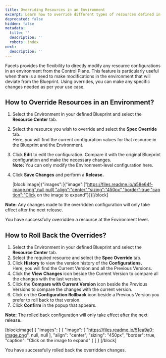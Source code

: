 ```yaml
---
title: Overriding Resources in an Environment
excerpt: Learn how to override different types of resources defined in your blueprint
deprecated: false
hidden: false
metadata:
  title: ''
  description: ''
  robots: index
next:
  description: ''
---
```

Facets provides the flexibility to directly modify any resource configurations in an environment from the Control Plane. This feature is particularly useful when there is a need to make modifications in the environment that will deviate from the Blueprint. Using overrides, you can make any specific changes needed as per your use case.

## How to Override Resources in an Environment?

1. Select the Environment in your defined Blueprint and select the **Resource Center** tab.
2. Select the resource you wish to override and select the **Spec Override** tab.  
   Here, you will find the current configuration values for that resource in the Blueprint and the Environment.
3. Click **Edit** to edit the configuration. Compare it with the original Blueprint configuration and make the necessary changes.  
   **Note:** You can only modify the Environment-level configuration here.
4. Click **Save Changes** and perform a **Release.**

   [block:image]{"images":[{"image":["https://files.readme.io/a58e64f-image.png",null,null],"align":"center","sizing":"450px","border":true,"caption":"Click on the image to expand"}]}[/block]

**Note:** Any changes made to the overridden configuration will only take effect after the next release.

You have successfully overridden a resource at the Environment level. 

## How to Roll Back the Overrides?

1. Select the Environment in your defined Blueprint and select the **Resource Center** tab.
2. Select the required resource and select the **Spec Override** tab.
3. Click **History** to view the version history of the **Configurations.**  
   Here, you will find the Current Version and all the Previous Versions.
4. Click the **View Changes** icon beside the Current Version to compare all the changes with the last version.
5. Click the **Compare with Current Version** icon beside the Previous Versions to compare the changes with the current version.
6. Click on the **Configuration Rollback** icon beside a Previous Version you prefer to roll back to that version.
7. Click **Confirm** in the popup that appears. 

**Note:** The rolled back configuration will only take effect after the next release.

[block:image]
{
  "images": [
    {
      "image": [
        "https://files.readme.io/51ea9a0-image.png",
        null,
        null
      ],
      "align": "center",
      "sizing": "450px",
      "border": true,
      "caption": "Click on the image to expand"
    }
  ]
}
[/block]


You have successfully rolled back the overridden changes.